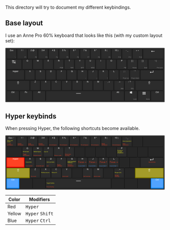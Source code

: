 This directory will try to document my different keybindings.

## Base layout

I use an Anne Pro 60% keyboard that looks like this (with my custom layout set):

![](anne-pro-base.png)

## Hyper keybinds

When pressing Hyper, the following shortcuts become available.

![](hyper_overlay.png)

| Color   | Modifiers                                         |
|---------|---------------------------------------------------|
| Red     | <kbd>Hyper</kbd>                                  |
| Yellow  | <kbd>Hyper</kbd> <kbd>Shift</kbd>                 |
| Blue    | <kbd>Hyper</kbd> <kbd>Ctrl</kbd>                  |
